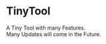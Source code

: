 # TinyTool
A Tiny Tool with many Features.                             
Many Updates will come in the Future.
